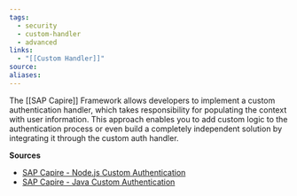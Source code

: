 ```yaml
---
tags:
  - security
  - custom-handler
  - advanced
links:
  - "[[Custom Handler]]"
source:
aliases:
---
```

The [[SAP Capire]] Framework allows developers to implement a custom authentication handler, which takes responsibility for populating the context with user information. This approach enables you to add custom logic to the authentication process or even build a completely independent solution by integrating it through the custom auth handler.

**Sources**
- [SAP Capire - Node.js Custom Authentication](https://cap.cloud.sap/docs/node.js/authentication#custom)
- [SAP Capire - Java Custom Authentication](https://cap.cloud.sap/docs/java/security#custom-authentication)